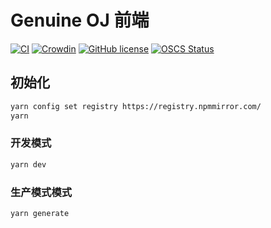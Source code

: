 # Genuine OJ 前端

[![CI](https://github.com/genuine-oj/frontend/actions/workflows/ci.yml/badge.svg)](https://github.com/genuine-oj/frontend/actions/workflows/ci.yml)
[![Crowdin](https://badges.crowdin.net/genuine-oj-frontend/localized.svg)](https://crowdin.com)
[![GitHub license](https://img.shields.io/github/license/genuine-oj/frontend)](https://github.com/genuine-oj/frontend/blob/master/LICENSE.md)
[![OSCS Status](https://www.oscs1024.com/platform/badge/genuine-oj/frontend.svg?size=small)](https://www.oscs1024.com/project/genuine-oj/frontend?ref=badge_small)

## 初始化

```bash
yarn config set registry https://registry.npmmirror.com/
yarn
```

### 开发模式

```bash
yarn dev
```

### 生产模式模式

```bash
yarn generate
```
